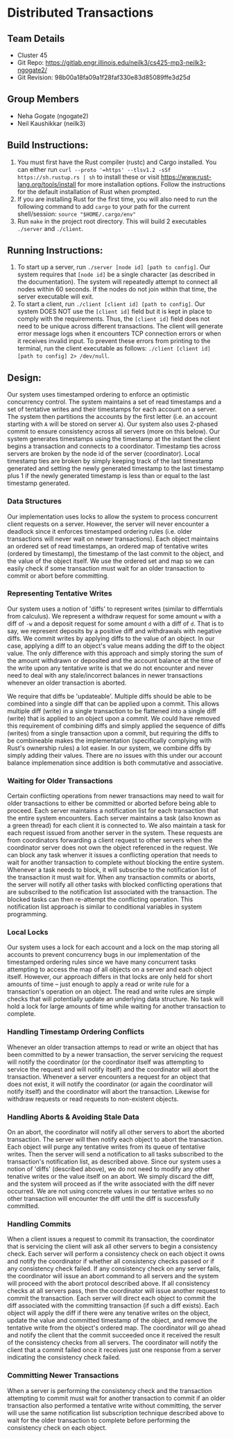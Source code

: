 # Distributed Transactions

## Team Details
* Cluster 45
* Git Repo: https://gitlab.engr.illinois.edu/neilk3/cs425-mp3-neilk3-ngogate2/
* Git Revision: 98b00a18fa09a1f28faf330e83d85089ffe3d25d

## Group Members
* Neha Gogate (ngogate2)
* Neil Kaushikkar (neilk3)

## Build Instructions:

1. You must first have the Rust compiler (rustc) and Cargo installed. You can either run `curl --proto '=https' --tlsv1.2 -sSf https://sh.rustup.rs | sh` to install these or visit https://www.rust-lang.org/tools/install for more installation options. Follow the instructions for the default installation of Rust when prompted.
2. If you are installing Rust for the first time, you will also need to run the following command to add `cargo` to your path for the current shell/session: `source "$HOME/.cargo/env"`
3. Run `make` in the project root directory. This will build 2 executables `./server` and `./client`.

## Running Instructions:

1. To start up a server, run `./server [node id] [path to config]`. Our system requires that `[node id]` be a single character (as described in the documentation). The system will repeatedly attempt to connect all nodes within 60 seconds. If the nodes do not join within that time, the server executable will exit.  
2. To start a client, run `./client [client id] [path to config]`. Our system DOES NOT use the `[client id]` field but it is kept in place to comply with the requirements. Thus, the `[client id]` field does not need to be unique across different transactions. The client will generate error message logs when it encounters TCP connection errors or when it receives invalid input. To prevent these errors from printing to the terminal, run the client executable as follows: `./client [client id] [path to config] 2> /dev/null`. 

## Design: 
Our system uses timestamped ordering to enforce an optimistic concurrency control. The system maintains a set of read timestamps and a set of tentative writes and their timestamps for each account on a server. The system then partitions the accounts by the first letter (i.e. an account starting with `A` will be stored on server `A`). Our system also uses 2-phased commit to ensure consistency across all servers (more on this below). Our system generates timestamps using the timestamp at the instant the client begins a transaction and connects to a coordinator. Timestamp ties across servers are broken by the node id of the server (coordinator). Local timestamp ties are broken by simply keeping track of the last timestamp generated and setting the newly generated timestamp to the last timestamp plus 1 if the newly generated timestamp is less than or equal to the last timestamp generated. 

### Data Structures
Our implementation uses locks to allow the system to process concurrent client requests on a server. However, the server will never encounter a deadlock since it enforces timestamped ordering rules (i.e. older transactions will never wait on newer transactions). Each object maintains an ordered set of read timestamps, an ordered map of tentative writes (ordered by timestamp), the timestamp of the last commit to the object, and the value of the object itself. We use the ordered set and map so we can easily check if some transaction must wait for an older transaction to commit or abort before committing. 

### Representing Tentative Writes
Our system uses a notion of 'diffs' to represent writes (similar to differntials from calculus). We represent a withdraw request for some amount `w` with a diff of `-w` and a deposit request for some amount `d` with a diff of `d`. That is to say, we represent deposits by a positive diff and withdrawals with negative diffs. We commit writes by applying diffs to the value of an object. In our case, applying a diff to an object's value means adding the diff to the object value. The only difference with this approach and simply storing the sum of the amount withdrawn or deposited and the account balance at the time of the write upon any tentative write is that we do not encounter and never need to deal with any stale/incorrect balances in newer transactions whenever an older transaction is aborted. 

We require that diffs be 'updateable'. Multiple diffs should be able to be combined into a single diff that can be applied upon a commit. This allows multiple diff (write) in a single transaction to be flattened into a single diff (write) that is applied to an object upon a commit. We could have removed this requirement of combining diffs and simply applied the sequence of diffs (writes) from a single transaction upon a commit, but requiring the diffs to be combineable makes the implementation (specifically complying with Rust's ownership rules) a lot easier. In our system, we combine diffs by simply adding their values. There are no issues with this under our account balance implemenation since addition is both commutative and associative. 

### Waiting for Older Transactions 
Certain conflicting operations from newer transactions may need to wait for older transactions to either be committed or aborted before being able to proceed. Each server maintains a notification list for each transaction that the entire system encounters. Each server maintains a task (also known as a green thread) for each client it is connected to. We also maintain a task for each request issued from another server in the system. These requests are from coordinators forwarding a client request to other servers when the coordinator server does not own the object referenced in the request. We can block any task whenver it issues a conflicting operation that needs to wait for another transaction to complete without blocking the entire system. Whenever a task needs to block, it will subscribe to the notification list of the transaction it must wait for. When any transaction commits or aborts, the server will notify all other tasks with blocked conflicting operations that are subscribed to the notification list associated with the transaction. The blocked tasks can then re-attempt the conflicting operation. This notification list approach is similar to conditional variables in system programming.

### Local Locks
Our system uses a lock for each account and a lock on the map storing all accounts to prevent concurrency bugs in our implementation of the timestamped ordering rules since we have many concurrent tasks attempting to access the map of all objects on a server and each object itself. However, our approach differs in that locks are only held for short amounts of time – just enough to apply a read or write rule for a transaction's operation on an object. The read and write rules are simple checks that will potentially update an underlying data structure. No task will hold a lock for large amounts of time while waiting for another transaction to complete. 

### Handling Timestamp Ordering Conflicts
Whenever an older transaction attemps to read or write an object that has been committed to by a newer transaction, the server servicing the request will notify the coordinator (or the coordinator itself was attempting to service the request and will notify itself) and the coordinator will abort the transaction. Whenever a server encounters a request for an object that does not exist, it will notify the coordinator (or again the coordinator will notify itself) and the coordinator will abort the transaction. Likewise for withdraw requests or read requests to non-existent objects. 

### Handling Aborts & Avoiding Stale Data
On an abort, the coordinator will notify all other servers to abort the aborted transaction. The server will then notify each object to abort the transaction. Each object will purge any tentative writes from its queue of tentative writes. Then the server will send a notification to all tasks subscribed to the transaction's notification list, as described above. Since our system uses a notion of 'diffs' (described above), we do not need to modify any other tenative writes or the value itself on an abort. We simply discard the diff, and the system will proceed as if the write associated with the diff never occurred. We are not using concrete values in our tentative writes so no other transaction will encounter the diff until the diff is successfully committed. 

### Handling Commits
When a client issues a request to commit its transaction, the coordinator that is servicing the client will ask all other servers to begin a consistency check. Each server will perform a consistency check on each object it owns and notify the coordinator if whether all consistency checks passed or if any consistency check failed. If any consistency check on any server fails, the coordinator will issue an abort command to all servers and the system will proceed with the abort protocol described above. If all consistency checks at all servers pass, then the coordinator will issue another request to commit the transaction. Each server will direct each object to commit the diff associated with the committing transaction (if such a diff exists). Each object will apply the diff if there were any tenative writes on the object, update the value and committed timestamp of the object, and remove the tentative write from the object's ordered map. The coordinator will go ahead and notify the client that the commit succeeded once it received the result of the consistency checks from all servers. The coordinator will notify the client that a commit failed once it receives just one response from a server indicating the consistency check failed. 

### Committing Newer Transactions
When a server is performing the consistency check and the transaction attempting to commit must wait for another transaction to commit if an older transaction also performed a tentative write without committing, the server will use the same notification list subscription technique described above to wait for the older transaction to complete before performing the consistency check on each object. 